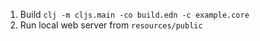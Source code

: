 1. Build `clj -m cljs.main -co build.edn -c example.core`
2. Run local web server from `resources/public`
